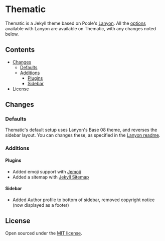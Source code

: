 # Thematic

Thematic is a Jekyll theme based on Poole's [Lanyon](https://github.com/poole/lanyon). All the [options](https://github.com/poole/lanyon#options) available with Lanyon are available on Thematic, with any changes noted below.


## Contents
- [Changes](#changes)
  - [Defaults](#defaults)
  - [Additions](#additons)
    - [Plugins](#plugins)
    - [Sidebar](#sidebar)
- [License](#license)

## Changes

### Defaults

Thematic's default setup uses Lanyon's Base 08 theme, and reverses the sidebar layout. You can changes these, as specified in the [Lanyon readme](https://github.com/poole/lanyon#options).

### Additions
#### Plugins

- Added emoji support with [Jemoji](https://github.com/jekyll/jemoji)
- Added a sitemap with [Jekyll Sitemap](https://github.com/jekyll/jekyll-sitemap)

#### Sidebar

- Added Author profile to bottom of sidebar, removed copyright notice (now displayed as a footer)

## License

Open sourced under the [MIT license](LICENSE.md).
